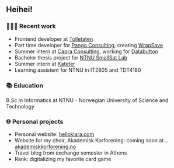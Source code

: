 ## Heihei!

### 👩🏼‍💻 Recent work

- Frontend developer at [Tolletaten](https://www.toll.no/)
- Part time developer for [Pango Consulting](https://www.pangoconsulting.no), creating [WrapSave](https://wrapsave.com/)
- Summer intern at [Capra Consulting](https://www.capraconsulting.no), working for [Databutton](https://databutton.com/)
- Bachelor thesis project for [NTNU SmallSat Lab](https://www.ntnu.edu/smallsat)
- Summer intern at [Kateter](https://kateter.no)
- Learning assistent for NTNU in IT2805 and TDT4180


### 📚 Education

B.Sc in Informatics at NTNU - Norwegian University of Science and Technology


### 🌐 Personal projects

- Personal website: [helloklara.com](https://helloklara.com)
- Website for my choir, Akademisk Korforening: coming soon at... [akademiskkorforening.no](https://akademiskkorforening.no)
- Travel blog from exchange semester in Athens
- Rank: digitalizing my favorite card game
